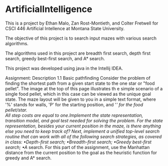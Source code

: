 # ArtificialIntelligence
This is a project by Ethan Malo, Zan Rost-Montieth, and Colter Fretwell for CSCI 446 Artificial Intellence at Montana State University.

The objective of this project is to search input mazes with various search algorithms.

The algorithms used in this project are breadth first search, depth first search, greedy best-first search, and A* search.

This project was developed using java in the Intellij IDEA.

Assignment:
Description
1.1 Basic pathfinding
Consider the problem of finding the shortest path from a given start state to the one star or "food pellet". 
The image at the top of this page illustrates th e simple scenario of a single food pellet, which in this case can be viewed as the unique goal state. 
The maze layout will be given to you in a simple text format, where '%' stands for walls, 'P' for the starting position, and '*' for the food pellet/star.  
All step costs are equal to one.Implement the state representation, transition model, and goal test needed for solving the problem. 
For the state representation, besides your current position in the maze, is there anything else you need to keep track of? 
Next, implement a unified top-level search routine that can work with all of the following search strategies, as covered in class:
•Depth-first search;
•Breadth-first search;
•Greedy best-first search;
•A* search.
For this part of the assignment, use the Manhattan distance from the current position to the goal as the heuristic function for greedy and A* search.
